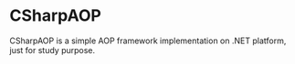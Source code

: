CSharpAOP
=========

CSharpAOP is a simple AOP framework implementation on .NET platform, just for study purpose.
